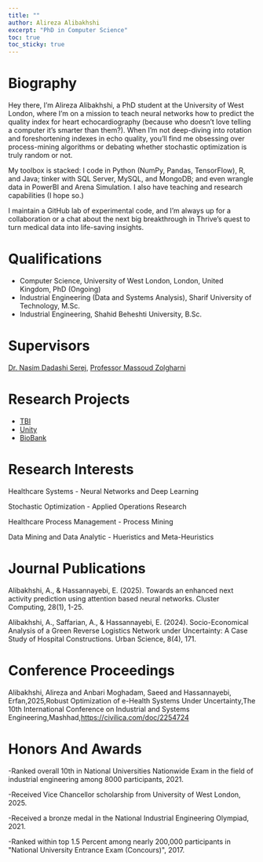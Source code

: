 ```yaml
---
title: ""
author: Alireza Alibakhshi
excerpt: "PhD in Computer Science"
toc: true
toc_sticky: true
---
```



# Biography

Hey there, I’m Alireza Alibakhshi, a PhD student at the University of West London, where I’m on a mission to teach neural networks how to predict the quality index for heart echocardiography (because who doesn’t love telling a computer it’s smarter than them?). When I’m not deep-diving into rotation and foreshortening indexes in echo quality, you’ll find me obsessing over process-mining algorithms or debating whether stochastic optimization is truly random or not.

My toolbox is stacked: I code in Python (NumPy, Pandas, TensorFlow), R, and Java; tinker with SQL Server, MySQL, and MongoDB; and even wrangle data in PowerBI and Arena Simulation. I also have teaching and research capabilities (I hope so.)

I maintain a GitHub lab of experimental code, and I’m always up for a collaboration or a chat about the next big breakthrough in Thrive’s quest to turn medical data into life-saving insights.

# Qualifications 
- Computer Science, University of West London, London, United Kingdom, PhD (Ongoing)
- Industrial Engineering (Data and Systems Analysis), Sharif University of Technology, M.Sc.
- Industrial Engineering, Shahid Beheshti University, B.Sc. 
# Supervisors 
[Dr. Nasim Dadashi Serej](https://www.uwl.ac.uk/staff/nasim-dadashi-serej), [Professor Massoud Zolgharni](https://www.uwl.ac.uk/staff/massoud-zolgharni)

# Research Projects
- [TBI](https://www.intsav.com/tbi.html)
- [Unity](https://www.intsav.com/biobank.html)
- [BioBank](https://www.intsav.com/biobank.html)


# Research Interests
Healthcare Systems - Neural Networks and Deep Learning 

Stochastic Optimization - Applied Operations Research 

Healthcare Process Management - Process Mining 

Data Mining and Data Analytic - Hueristics and Meta-Heuristics


# Journal Publications
Alibakhshi, A., & Hassannayebi, E. (2025). Towards an enhanced next activity prediction using attention based neural networks. Cluster Computing, 28(1), 1-25.

Alibakhshi, A., Saffarian, A., & Hassannayebi, E. (2024). Socio-Economical Analysis of a Green Reverse Logistics Network under Uncertainty: A Case Study of Hospital Constructions. Urban Science, 8(4), 171.


# Conference Proceedings
Alibakhshi, Alireza and Anbari Moghadam, Saeed and Hassannayebi, Erfan,2025,Robust Optimization of e-Health Systems Under Uncertainty,The 10th International Conference on Industrial and Systems Engineering,Mashhad,https://civilica.com/doc/2254724


# Honors And Awards
-Ranked overall 10th in National Universities Nationwide Exam in the field of industrial engineering among 8000 participants, 2021.

-Received Vice Chancellor scholarship from University of West London, 2025.

-Received a bronze medal in the National Industrial Engineering Olympiad, 2021.

-Ranked within top 1.5 Percent among nearly 200,000 participants in "National University Entrance Exam (Concours)", 2017.
